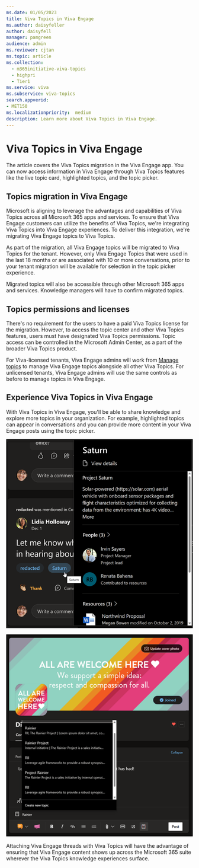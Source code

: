 ```yaml
---
ms.date: 01/05/2023
title: Viva Topics in Viva Engage
ms.author: daisyfeller
author: daisyfell
manager: pamgreen
audience: admin
ms.reviewer: cjtan
ms.topic: article
ms.collection:
  - m365initiative-viva-topics
  - highpri
  - Tier1
ms.service: viva 
ms.subservice: viva-topics 
search.appverid:
- MET150   
ms.localizationpriority:  medium
description: Learn more about Viva Topics in Viva Engage.
---
```


# Viva Topics in Viva Engage

The article covers the Viva Topics migration in the Viva Engage app. You can now access information in Viva Engage through Viva Topics features like the live topic card, highlighted topics, and the topic picker. 

## Topics migration in Viva Engage
Microsoft is aligning to leverage the advantages and capabilities of Viva Topics across all Microsoft 365 apps and services. To ensure that Viva Engage customers can utilize the benefits of Viva Topics, we're integrating Viva Topics into Viva Engage experiences. To deliver this integration, we're migrating Viva Engage topics to Viva Topics. 

As part of the migration, all Viva Engage topics will be migrated to Viva Topics for the tenant. However, only Viva Engage Topics that were used in the last 18 months or are associated with 10 or more conversations, prior to your tenant migration will be available for selection in the topic picker experience.  

Migrated topics will also be accessible through other Microsoft 365 apps and services. Knowledge managers will have to confirm migrated topics.

## Topics permissions and licenses
There's no requirement for the users to have a paid Viva Topics license for the migration. However, to access the topic center and other Viva Topics features, users must have designated Viva Topics permissions. Topic access can be controlled in the Microsoft Admin Center, as a part of the broader Viva Topics product. 

For Viva-licensed tenants, Viva Engage admins will work from [Manage topics](manage-topics.md) to manage Viva Engage topics alongside all other Viva Topics. For unlicensed tenants, Viva Engage admins will use the same controls as before to manage topics in Viva Engage. 

## Experience Viva Topics in Viva Engage
With Viva Topics in Viva Engage, you'll be able to share knowledge and explore more topics in your organization. For example, highlighted topics can appear in conversations and you can provide more content in your Viva Engage posts using the topic picker.

![Image showing topic card when hovering on topic in published Viva Engage post .](../media/knowledge-management/viva-engage-topic-post.png)

![Image showing topic picker when drafting a Viva Engage post.](../media/knowledge-management/viva-engage-topic-picker.png)

Attaching Viva Engage threads with Viva Topics will have the advantage of ensuring that Viva Engage content shows up across the Microsoft 365 suite wherever the Viva Topics knowledge experiences surface. 
